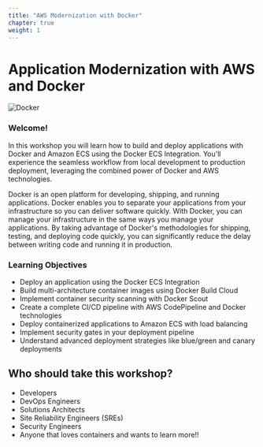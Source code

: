 ```yaml
---
title: "AWS Modernization with Docker"
chapter: true
weight: 1
---
```


# Application Modernization with AWS and Docker

![Docker](/images/docker-cloud-twitter-card.png)

### Welcome!

In this workshop you will learn how to build and deploy applications with Docker and Amazon ECS using the Docker ECS Integration. You'll experience the seamless workflow from local development to production deployment, leveraging the combined power of Docker and AWS technologies.

Docker is an open platform for developing, shipping, and running applications. Docker enables you to separate your applications from your infrastructure so you can deliver software quickly. With Docker, you can manage your infrastructure in the same ways you manage your applications. By taking advantage of Docker's methodologies for shipping, testing, and deploying code quickly, you can significantly reduce the delay between writing code and running it in production.

### Learning Objectives
- Deploy an application using the Docker ECS Integration
- Build multi-architecture container images using Docker Build Cloud
- Implement container security scanning with Docker Scout
- Create a complete CI/CD pipeline with AWS CodePipeline and Docker technologies
- Deploy containerized applications to Amazon ECS with load balancing
- Implement security gates in your deployment pipeline
- Understand advanced deployment strategies like blue/green and canary deployments

## Who should take this workshop?
- Developers 
- DevOps Engineers
- Solutions Architects
- Site Reliability Engineers (SREs)
- Security Engineers
- Anyone that loves containers and wants to learn more!!

